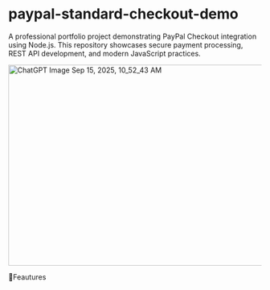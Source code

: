 # paypal-standard-checkout-demo
A professional portfolio project demonstrating PayPal Checkout integration using Node.js. This repository showcases secure payment processing, REST API development, and modern JavaScript practices.

<img width="1024" height="399" alt="ChatGPT Image Sep 15, 2025, 10_52_43 AM" src="https://github.com/user-attachments/assets/dd0dad07-4428-4541-89b4-3c95a8f195cb" />

🚀Feautures
